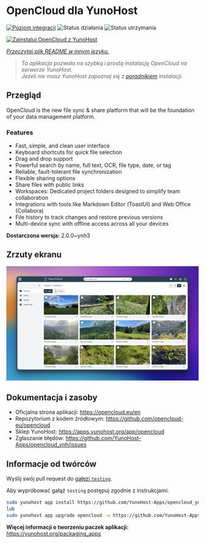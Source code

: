 <!--
To README zostało automatycznie wygenerowane przez <https://github.com/YunoHost/apps/tree/master/tools/readme_generator>
Nie powinno być ono edytowane ręcznie.
-->

# OpenCloud dla YunoHost

[![Poziom integracji](https://apps.yunohost.org/badge/integration/opencloud)](https://ci-apps.yunohost.org/ci/apps/opencloud/)
![Status działania](https://apps.yunohost.org/badge/state/opencloud)
![Status utrzymania](https://apps.yunohost.org/badge/maintained/opencloud)

[![Zainstaluj OpenCloud z YunoHost](https://install-app.yunohost.org/install-with-yunohost.svg)](https://install-app.yunohost.org/?app=opencloud)

*[Przeczytaj plik README w innym języku.](./ALL_README.md)*

> *Ta aplikacja pozwala na szybką i prostą instalację OpenCloud na serwerze YunoHost.*  
> *Jeżeli nie masz YunoHost zapoznaj się z [poradnikiem](https://yunohost.org/install) instalacji.*

## Przegląd

OpenCloud is the new file sync & share platform that will be the foundation of your data management platform.    

### Features

- Fast, simple, and clean user interface
- Keyboard shortcuts for quick file selection
- Drag and drop support
- Powerful search by name, full text, OCR, file type, date, or tag
- Reliable, fault-tolerant file synchronization
- Flexible sharing options
- Share files with public links
- Workspaces: Dedicated project folders designed to simplify team collaboration
- Integrations with tools like Markdown Editor (ToastUI) and Web Office (Collabora)
- File history to track changes and restore previous versions
- Multi-device sync with offline access across all your devices


**Dostarczona wersja:** 2.0.0~ynh3

## Zrzuty ekranu

![Zrzut ekranu z OpenCloud](./doc/screenshots/screenshot.jpg)

## Dokumentacja i zasoby

- Oficjalna strona aplikacji: <https://opencloud.eu/en>
- Repozytorium z kodem źródłowym: <https://github.com/opencloud-eu/opencloud>
- Sklep YunoHost: <https://apps.yunohost.org/app/opencloud>
- Zgłaszanie błędów: <https://github.com/YunoHost-Apps/opencloud_ynh/issues>

## Informacje od twórców

Wyślij swój pull request do [gałęzi `testing`](https://github.com/YunoHost-Apps/opencloud_ynh/tree/testing).

Aby wypróbować gałąź `testing` postępuj zgodnie z instrukcjami:

```bash
sudo yunohost app install https://github.com/YunoHost-Apps/opencloud_ynh/tree/testing --debug
lub
sudo yunohost app upgrade opencloud -u https://github.com/YunoHost-Apps/opencloud_ynh/tree/testing --debug
```

**Więcej informacji o tworzeniu paczek aplikacji:** <https://yunohost.org/packaging_apps>
